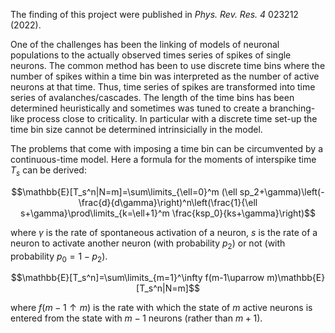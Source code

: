 <script src="https://cdn.mathjax.org/mathjax/latest/MathJax.js?config=TeX-AMS-MML_HTMLorMML" type="text/javascript"> </script> 

The finding of this project were published in _Phys. Rev. Res._ *4* 023212 (2022). 

One of the challenges has been the linking of models of neuronal populations to the actually observed times series of spikes of single neurons. The common method has been to use discrete time bins where the number of spikes within a time bin was interpreted as the number of active neurons at that time. Thus, time series of spikes are transformed into time series of avalanches/cascades. The length of the time bins has been determined heuristically and sometimes was tuned to create a branching-like process close to criticality.  In particular with a discrete time set-up the time bin size cannot be determined intrinsicially in the model.

The problems that come with imposing a time bin can be circumvented by a continuous-time model. Here a formula for the moments of interspike time $T_s$ can be derived:
 
 $$\mathbb{E}[T_s^n|N=m]=\sum\limits_{\ell=0}^m (\ell sp_2+\gamma)\left(-\frac{d}{d\gamma}\right)^n\left(\frac{1}{\ell s+\gamma}\prod\limits_{k=\ell+1}^m \frac{ksp_0}{ks+\gamma}\right)$$
 
 where $\gamma$ is the rate of spontaneous activation of a neuron, $s$ is the rate of a neuron to activate another neuron (with probability $p_2$) or not (with probability $p_0=1-p_2$).
 
 $$\mathbb{E}[T_s^n]=\sum\limits_{m=1}^\infty f(m-1\uparrow m)\mathbb{E}[T_s^n|N=m]$$

where $f(m-1\uparrow m)$ is the rate with which the state of $m$ active neurons is entered from the state with $m-1$ neurons (rather than $m+1$).
